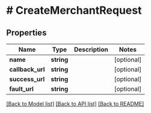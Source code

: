 # # CreateMerchantRequest

## Properties

Name | Type | Description | Notes
------------ | ------------- | ------------- | -------------
**name** | **string** |  | [optional]
**callback_url** | **string** |  | [optional]
**success_url** | **string** |  | [optional]
**fault_url** | **string** |  | [optional]

[[Back to Model list]](../../README.md#models) [[Back to API list]](../../README.md#endpoints) [[Back to README]](../../README.md)
